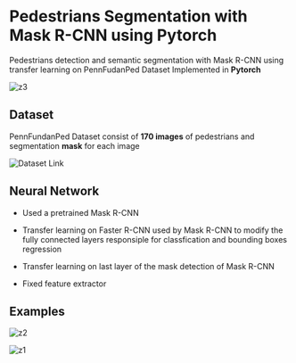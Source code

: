 # Pedestrians Segmentation with Mask R-CNN using Pytorch

Pedestrians detection and semantic segmentation with Mask R-CNN using transfer learning on PennFudanPed Dataset
Implemented in **Pytorch**

![z3](https://user-images.githubusercontent.com/35613645/97431419-eff00880-1922-11eb-8c39-43c3d1f31347.png)


## Dataset

PennFundanPed Dataset consist of **170 images** of pedestrians and segmentation **mask** for each image

![Dataset Link](https://www.cis.upenn.edu/~jshi/ped_html/)


## Neural Network 

* Used a pretrained Mask R-CNN

* Transfer learning on Faster R-CNN used by Mask R-CNN to modify the fully connected layers responsiple for classfication and bounding boxes regression

* Transfer learning on last layer of the mask detection of Mask R-CNN

* Fixed feature extractor 


## Examples

![z2](https://user-images.githubusercontent.com/35613645/97433487-4579e480-1926-11eb-8582-7e54fc7b99ac.png)


![z1](https://user-images.githubusercontent.com/35613645/97433494-4874d500-1926-11eb-8df6-f37c965be25f.png)

